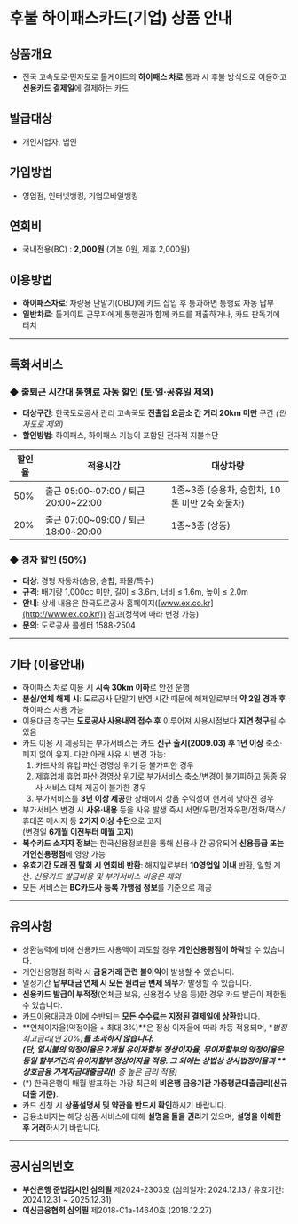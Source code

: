 # 후불 하이패스카드(기업) 상품 안내

## 상품개요
- 전국 고속도로·민자도로 톨게이트의 **하이패스 차로** 통과 시 후불 방식으로 이용하고 **신용카드 결제일**에 결제하는 카드

## 발급대상
- 개인사업자, 법인

## 가입방법
- 영업점, 인터넷뱅킹, 기업모바일뱅킹

## 연회비
- 국내전용(BC) : **2,000원** (기본 0원, 제휴 2,000원)

## 이용방법
- **하이패스차로**: 차량용 단말기(OBU)에 카드 삽입 후 통과하면 통행료 자동 납부
- **일반차로**: 톨게이트 근무자에게 통행권과 함께 카드를 제출하거나, 카드 판독기에 터치

---

## 특화서비스

### ◆ 출퇴근 시간대 통행료 자동 할인 (토·일·공휴일 제외)
- **대상구간**: 한국도로공사 관리 고속국도 **진출입 요금소 간 거리 20km 미만** 구간 *(민자도로 제외)*
- **할인방법**: 하이패스, 하이패스 기능이 포함된 전자적 지불수단

| 할인율 | 적용시간 | 대상차량 |
|---|---|---|
| 50% | 출근 05:00~07:00 / 퇴근 20:00~22:00 | 1종~3종 (승용차, 승합차, 10톤 미만 2축 화물차) |
| 20% | 출근 07:00~09:00 / 퇴근 18:00~20:00 | 1종~3종 (상동) |

### ◆ 경차 할인 (50%)
- **대상**: 경형 자동차(승용, 승합, 화물/특수)
- **규격**: 배기량 1,000cc 미만, 길이 ≤ 3.6m, 너비 ≤ 1.6m, 높이 ≤ 2.0m
- **안내**: 상세 내용은 한국도로공사 홈페이지([www.ex.co.kr](http://www.ex.co.kr/)) 참고(정책에 따라 변경 가능)
- **문의**: 도로공사 콜센터 1588-2504

---

## 기타 (이용안내)
- 하이패스 차로 이용 시 **시속 30km 이하**로 안전 운행
- **분실/연체 해제 시**: 도로공사 단말기 반영 시간 때문에 해제일로부터 **약 2일 경과 후** 하이패스 사용 가능
- 이용대금 청구는 **도로공사 사용내역 접수 후** 이루어져 사용시점보다 **지연 청구**될 수 있음
- 카드 이용 시 제공되는 부가서비스는 카드 **신규 출시(2009.03) 후 1년 이상** 축소·폐지 없이 유지. 다만 아래 사유 시 변경 가능:
  1) 카드사의 휴업·파산·경영상 위기 등 불가피한 경우  
  2) 제휴업체 휴업·파산·경영상 위기로 부가서비스 축소/변경이 불가피하고 동종 유사 서비스 대체 제공이 불가한 경우  
  3) 부가서비스를 **3년 이상 제공**한 상태에서 상품 수익성이 현저히 낮아진 경우
- 부가서비스 변경 시 **사유·내용** 등을 사유 발생 즉시 서면/우편/전자우편/전화/팩스/휴대폰 메시지 등 **2가지 이상 수단**으로 고지  
  (변경일 **6개월 이전부터 매월 고지**)
- **복수카드 소지자 정보**는 한국신용정보원을 통해 신용사 간 공유되어 **신용등급 또는 개인신용평점**에 영향 가능
- **유효기간 도래 전 탈회 시 연회비 반환**: 해지일로부터 **10영업일 이내** 반환, 일할 계산. *신용카드 발급비용 및 부가서비스 비용은 제외*
- 모든 서비스는 **BC카드사 등록 가맹점 정보**를 기준으로 제공

---

## 유의사항
- 상환능력에 비해 신용카드 사용액이 과도할 경우 **개인신용평점이 하락**할 수 있습니다.
- 개인신용평점 하락 시 **금융거래 관련 불이익**이 발생할 수 있습니다.
- 일정기간 **납부대금 연체 시 모든 원리금 변제 의무**가 발생할 수 있습니다.
- **신용카드 발급이 부적정**(연체금 보유, 신용점수 낮음 등)한 경우 카드 발급이 제한될 수 있습니다.
- 카드이용대금과 이에 수반되는 **모든 수수료는 지정된 결제일에 상환**합니다.
- **연체이자율(약정이율 + 최대 3%)**은 정상 이자율에 따라 차등 적용되며, **법정 최고금리(연 20%)**를 초과하지 않습니다.  
  *(단, 일시불의 약정이율은 **2개월 유이자할부 정상이자율**, 무이자할부의 약정이율은 **동일 할부기간의 유이자할부 정상이자율** 적용. 그 외에는 **상법상 상사법정이율**과 **상호금융 가계자금대출금리(*)** 중 높은 금리 적용)*
- (*) 한국은행이 매월 발표하는 가장 최근의 **비은행 금융기관 가중평균대출금리(신규대출 기준)**.
- 카드 신청 시 **상품설명서 및 약관을 반드시 확인**하시기 바랍니다.
- 금융소비자는 해당 상품·서비스에 대해 **설명을 들을 권리**가 있으며, **설명을 이해한 후 거래**하시기 바랍니다.

---

## 공시심의번호
- **부산은행 준법감시인 심의필** 제2024-2303호 (심의일자: 2024.12.13 / 유효기간: 2024.12.31 ~ 2025.12.31)  
- **여신금융협회 심의필** 제2018-C1a-14640호 (2018.12.27)
